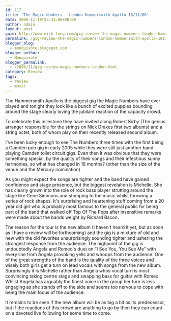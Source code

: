 ```yaml
---
id: 117
title: 'The Magic Numbers - London Hammersmith Apollo 18/11/06'
date: 2006-11-19T23:41:00+00:00
author: admin
layout: post
guid: http://www.nick-long.com/gig-review-the-magic-numbers-london-hammersmith-apollo-181106/
permalink: /gig-review-the-magic-numbers-london-hammersmith-apollo-181106/
blogger_blog:
  - monquixote.blogspot.com
blogger_author:
  - Monquixote
blogger_permalink:
  - /2006/11/gig-review-magic-numbers-london.html
category: Review
tags:
  - review
  - music
---
```


The Hammersmith Apollo is the biggest gig the Magic Numbers have ever played and tonight they look like a bunch of excited puppies bounding around the stage clearly loving the jubilant reaction of the capacity crowd.
  

  To celebrate this milestone they have invited along Robert Kirby (The genius arranger responsible for the strings on Nick Drakes first two albums) and a string octet, both of whom play on their recently released second album.
  
  I've been lucky enough to see The Numbers three times with the first being a Camden pub gig in early 2005 while they were still just another band playing Camden toilet circuit gigs. Even then it was obvious that they were something special, by the quality of their songs and their infectious sunny harmonies, so what has changed in 18 months? (other than the size of the venue and the Mercury nomination)
  
  As you might expect the songs are tighter and the band have gained confidence and stage presence, but the biggest revelation is Michelle. She has clearly grown into the role of rock bass player strutting around the stage like Gene Simmons and stomping to the music whilst throwing a series of rock shapes. It's surprising and heartening stuff coming from a 20 year old girl who is probably most famous to the general public for being part of the band that walked off Top Of The Pops after insensitive remarks were made about the bands weight by Richard Bacon.
  
  The reason for the tour is the new album (I haven't heard it yet, but as soon as I have a review will be forthcoming) and the gig is a mixture of old and new with the old favorites unsurprisingly sounding tighter and ushering the strongest response from the audience. The highpoint of the gig is undoubtedly Angela and Romeo's duet on &#8220;I See You, You See Me&#8221; with every line from Angela provoking yells and whoops from the audience. One of the great strengths of the band is the quality of the three voices and wisely both girls get a turn on lead vocals with songs from the new album. Surprisingly it is Michelle rather than Angela whos vocal turn is most convincing taking centre stage and swapping bass for guitar with Romeo. Whilst Angela has arguably the finest voice in the group her turn is less engaging as she stands off to the side and seems too nervous to cope with being the main focus of the audience.
  
  It remains to be seen if the new album will be as big a hit as its predecessor, but if the reactions of this crowd are anything to go by then they can count on a devoted live following for some time to come.
